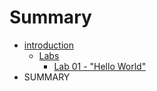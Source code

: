 # Summary

* [introduction](README.md)
   * [Labs](labs.md)
       * [Lab 01 - "Hello World"](lab_01.md)
* SUMMARY


